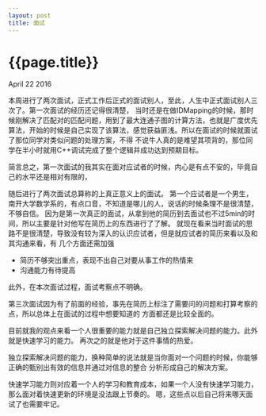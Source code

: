 ```yaml
---
layout: post
title: 面试
---
```


{{page.title}}
========

<p class="meta">April 22 2016</p>

本周进行了两次面试，正式工作后正式的面试别人，至此，人生中正式面试别人三次了。第一次面试的经历还记得很清楚，
当时还是在做IDMapping的时候，那时候刚解决了匹配对的匹配问题，用到了最大连通子图的计算方法，也就是广度优先
算法，开始的时候是自己实现了该算法，感觉获益匪浅。所以在面试的时候就面试了那位同学对类似问题的处理方案，不得
不说牛人真的是难望其项背的，那位同学在半小时就用C++调试完成了整个逻辑并成功达到预期目标。

简言总之，第一次面试的我其实在面对应试者的时候，内心是有点不安的，毕竟自己的水平还是相对有限的，

随后进行了两次面试总算称的上真正意义上的面试。
第一个应试者是一个男生， 南开大学数学系的，有点口音，不知道是哪儿的人，说话的时候条理不是很清楚，不够自信。
因为是第一次真正的面试，从拿到他的简历到去面试也不过5min的时间，所以主要是针对他写在简历上的东西进行了了解。
就现在看来当时面试的思路不是很清楚，导致没有较为深入的认识应试者，但是就应试者的简历来看以及和其沟通来看，有
几个方面还需加强

- 简历不够突出重点，表现不出自己对要从事工作的热情来
- 沟通能力有待提高

此外，在本次面试过程，面试考察点不明确。

第三次面试因为有了前面的经验，事先在简历上标注了需要问的问题和打算考察的点，所以总体上在面试的过程中想要知道的
方面都还是比较全面的。

目前就我的观点来看一个人很重要的能力就是自己独立探索解决问题的能力。此外就是快速学习的能力。
再次之的就是他对于这件事情的热爱。

独立探索解决问题的能力，换种简单的说法就是当你面对一个问题的时候，你能够正确的甄别出有效的信息并通过对信息的整合
分析形成自己的解决方案。

快速学习能力则对应着一个人的学习和教育成本，如果一个人没有快速学习能力，那么面对着快速更新的环境是没法跟上节奏的。
嗯，这些点以后自己将来哪天面试了也需要牢记。







